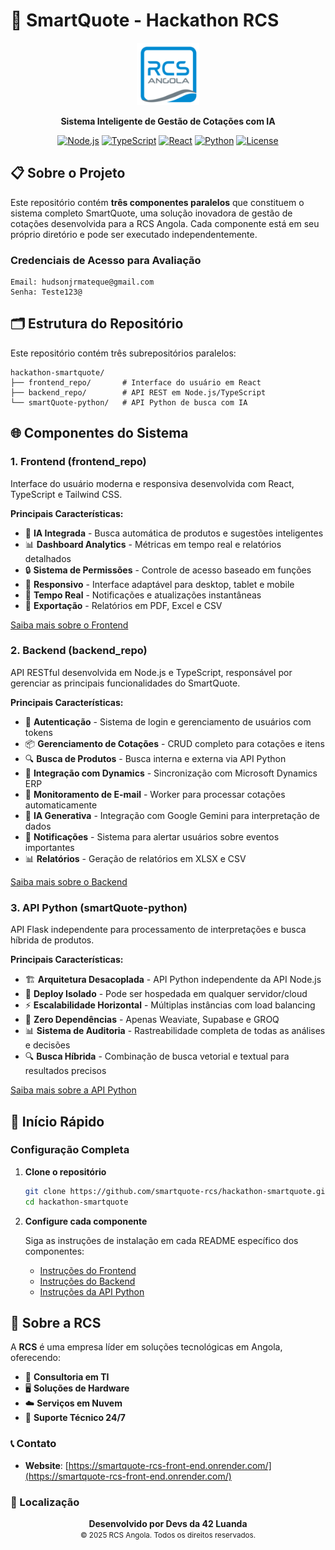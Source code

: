 # 🚀 SmartQuote - Hackathon RCS

<div align="center">
  <img src="./RCS.png" alt="RCS Logo" width="100" height="100" />
  
  **Sistema Inteligente de Gestão de Cotações com IA**
  
  [![Node.js](https://img.shields.io/badge/Node.js-18.0+-green.svg)](https://nodejs.org/)
  [![TypeScript](https://img.shields.io/badge/TypeScript-5.0+-blue.svg)](https://www.typescriptlang.org/)
  [![React](https://img.shields.io/badge/React-18.3.1-blue.svg)](https://reactjs.org/)
  [![Python](https://img.shields.io/badge/Python-3.10+-yellow.svg)](https://www.python.org/)
  [![License](https://img.shields.io/badge/License-MIT-green.svg)](LICENSE)
</div>

## 📋 Sobre o Projeto

Este repositório contém **três componentes paralelos** que constituem o sistema completo SmartQuote, uma solução inovadora de gestão de cotações desenvolvida para a RCS Angola. Cada componente está em seu próprio diretório e pode ser executado independentemente.

### Credenciais de Acesso para Avaliação

```
Email: hudsonjrmateque@gmail.com
Senha: Teste123@
```

## 🗂️ Estrutura do Repositório

Este repositório contém três subrepositórios paralelos:

```
hackathon-smartquote/
├── frontend_repo/       # Interface do usuário em React
├── backend_repo/        # API REST em Node.js/TypeScript
└── smartQuote-python/   # API Python de busca com IA
```

## 🌐 Componentes do Sistema

### 1. Frontend (frontend_repo)

Interface do usuário moderna e responsiva desenvolvida com React, TypeScript e Tailwind CSS.

**Principais Características:**
- 🤖 **IA Integrada** - Busca automática de produtos e sugestões inteligentes
- 📊 **Dashboard Analytics** - Métricas em tempo real e relatórios detalhados
- 🔒 **Sistema de Permissões** - Controle de acesso baseado em funções
- 📱 **Responsivo** - Interface adaptável para desktop, tablet e mobile
- 🔄 **Tempo Real** - Notificações e atualizações instantâneas
- 📄 **Exportação** - Relatórios em PDF, Excel e CSV

[Saiba mais sobre o Frontend](./frontend_repo/README.md)

### 2. Backend (backend_repo)

API RESTful desenvolvida em Node.js e TypeScript, responsável por gerenciar as principais funcionalidades do SmartQuote.

**Principais Características:**
- 🔐 **Autenticação** - Sistema de login e gerenciamento de usuários com tokens
- 📦 **Gerenciamento de Cotações** - CRUD completo para cotações e itens
- 🔍 **Busca de Produtos** - Busca interna e externa via API Python
- 🔄 **Integração com Dynamics** - Sincronização com Microsoft Dynamics ERP
- 📧 **Monitoramento de E-mail** - Worker para processar cotações automaticamente
- 🤖 **IA Generativa** - Integração com Google Gemini para interpretação de dados
- 🔔 **Notificações** - Sistema para alertar usuários sobre eventos importantes
- 📊 **Relatórios** - Geração de relatórios em XLSX e CSV

[Saiba mais sobre o Backend](./backend_repo/README.md)

### 3. API Python (smartQuote-python)

API Flask independente para processamento de interpretações e busca híbrida de produtos.

**Principais Características:**
- 🏗️ **Arquitetura Desacoplada** - API Python independente da API Node.js
- 🚀 **Deploy Isolado** - Pode ser hospedada em qualquer servidor/cloud
- ⚡ **Escalabilidade Horizontal** - Múltiplas instâncias com load balancing
- 🔄 **Zero Dependências** - Apenas Weaviate, Supabase e GROQ
- 📊 **Sistema de Auditoria** - Rastreabilidade completa de todas as análises e decisões
- 🔍 **Busca Híbrida** - Combinação de busca vetorial e textual para resultados precisos

[Saiba mais sobre a API Python](./smartQuote-python/README.md)

## 🚀 Início Rápido

### Configuração Completa

1. **Clone o repositório**
   ```bash
   git clone https://github.com/smartquote-rcs/hackathon-smartquote.git
   cd hackathon-smartquote
   ```

2. **Configure cada componente**
   
   Siga as instruções de instalação em cada README específico dos componentes:
   - [Instruções do Frontend](./frontend_repo/README.md)
   - [Instruções do Backend](./backend_repo/README.md)
   - [Instruções da API Python](./smartQuote-python/README.md)


## 🏢 Sobre a RCS

A **RCS** é uma empresa líder em soluções tecnológicas em Angola, oferecendo:

- 💼 **Consultoria em TI**
- 🖥️ **Soluções de Hardware**
- ☁️ **Serviços em Nuvem**
- 🔧 **Suporte Técnico 24/7**

### 📞 Contato

- **Website**: [https://smartquote-rcs-front-end.onrender.com/](https://smartquote-rcs-front-end.onrender.com/)

### 📍 Localização


<div align="center">
  <strong>Desenvolvido por Devs da 42 Luanda</strong>
  <br />
  <small>© 2025 RCS Angola. Todos os direitos reservados.</small>
</div>
